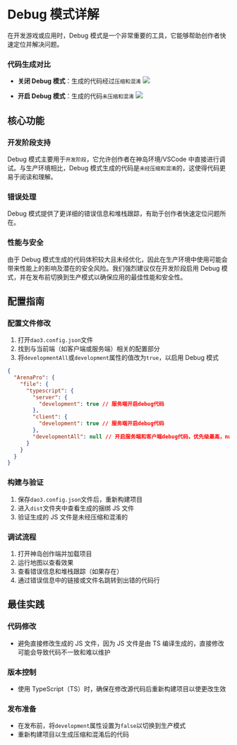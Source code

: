 # Debug 模式详解

在开发游戏或应用时，Debug 模式是一个非常重要的工具，它能够帮助创作者快速定位并解决问题。

### 代码生成对比

- **关闭 Debug 模式**：生成的代码经过`压缩和混淆`
  ![](/QQ20241202-222614.png)

- **开启 Debug 模式**：生成的代码`未压缩和混淆`
  ![](/QQ20241202-222905.png)

## 核心功能

### 开发阶段支持

Debug 模式主要用于`开发阶段`，它允许创作者在神岛环境/VSCode 中直接进行调试。与生产环境相比，Debug 模式生成的代码是`未经压缩和混淆`的，这使得代码更易于阅读和理解。

### 错误处理

Debug 模式提供了更详细的错误信息和堆栈跟踪，有助于创作者快速定位问题所在。

### 性能与安全

由于 Debug 模式生成的代码体积较大且未经优化，因此在生产环境中使用可能会带来性能上的影响及潜在的安全风险。我们强烈建议仅在开发阶段启用 Debug 模式，并在发布前切换到生产模式以确保应用的最佳性能和安全性。

## 配置指南

### 配置文件修改

1. 打开`dao3.config.json`文件
2. 找到与当前端（如客户端或服务端）相关的配置部分
3. 将`developmentAll`或`development`属性的值改为`true`，以启用 Debug 模式

```json
{
  "ArenaPro": {
    "file": {
      "typescript": {
        "server": {
          "development": true // 服务端开启debug代码
        },
        "client": {
          "development": true // 服务端开启debug代码
        },
        "developmentAll": null // 开启服务端和客户端debug代码，优先级最高，null表示忽略该属性。
      }
    }
  }
}
```

### 构建与验证

1. 保存`dao3.config.json`文件后，重新构建项目
2. 进入`dist`文件夹中查看生成的捆绑 JS 文件
3. 验证生成的 JS 文件是未经压缩和混淆的

### 调试流程

1. 打开神岛创作端并加载项目
2. 运行地图以查看效果
3. 查看错误信息和堆栈跟踪（如果存在）
4. 通过错误信息中的链接或文件名跳转到出错的代码行

## 最佳实践

### 代码修改

- 避免直接修改生成的 JS 文件，因为 JS 文件是由 TS 编译生成的，直接修改可能会导致代码不一致和难以维护

### 版本控制

- 使用 TypeScript（TS）时，确保在修改源代码后重新构建项目以使更改生效

### 发布准备

- 在发布前，将`development`属性设置为`false`以切换到生产模式
- 重新构建项目以生成压缩和混淆后的代码
